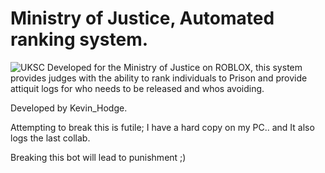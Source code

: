 # Ministry of Justice, Automated ranking system. 


![UKSC](https://pbs.twimg.com/profile_images/1806370241/uksccrest2.png) Developed for the Ministry of Justice on ROBLOX, this system provides judges with the ability to rank individuals to Prison and 
provide attiquit logs for who needs to be released and whos avoiding.



Developed by Kevin_Hodge.

Attempting to break this is futile; I have a hard copy on my PC.. and It also logs the last collab. 


Breaking this bot will lead to punishment ;)
